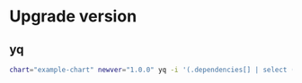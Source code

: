 # Upgrade version

## yq

```bash
chart="example-chart" newver="1.0.0" yq -i '(.dependencies[] | select (.name == strenv(chart))).version = strenv(newver)' Chart.yaml
```
